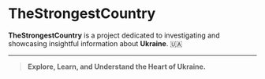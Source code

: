 # TheStrongestCountry

**TheStrongestCountry** is a project dedicated to investigating and showcasing insightful information about **Ukraine**. 🇺🇦

---
> **Explore, Learn, and Understand the Heart of Ukraine.**

